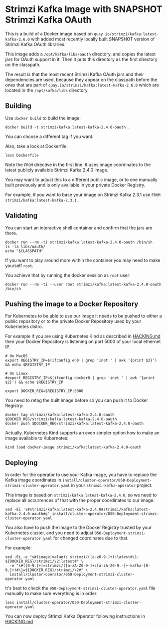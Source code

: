 Strimzi Kafka Image with SNAPSHOT Strimzi Kafka OAuth
=====================================================

This is a build of a Docker image based on `quay.io/strimzi/kafka:latest-kafka-2.6.0` with added most recently locally built SNAPSHOT version of Strimzi Kafka OAuth libraries.

This image adds a `/opt/kafka/libs/oauth` directory, and copies the latest jars for OAuth support in it.
Then it puts this directory as the first directory on the classpath.

The result is that the most recent Strimzi Kafka OAuth jars and their dependencies are used, because they appear on the classpath before the ones that are part of `quay.io/strimzi/kafka:latest-kafka-2.6.0` which are located in the `/opt/kafka/libs` directory.


Building
--------

Use `docker build` to build the image:

    docker build -t strimzi/kafka:latest-kafka-2.4.0-oauth .

You can choose a different tag if you want.

Also, take a look at Dockerfile:

    less Dockerfile
    
Note the `FROM` directive in the first line. It uses image coordinates to the latest publicly available Strimzi Kafka 2.4.0 image.

You may want to adjust this to a different public image, or to one manually built previously and is only available in your private Docker Registry.

For example, if you want to base your image on Strimzi Kafka 2.3.1 use `FROM strimzi/kafka:latest-kafka-2.3.1`.


Validating
----------

You can start an interactive shell container and confirm that the jars are there.

    docker run --rm -ti strimzi/kafka:latest-kafka-2.4.0-oauth /bin/sh
    ls -la libs/oauth/
    echo "$CLASSPATH"
    
If you want to play around more within the container you may need to make yourself `root`.

You achieve that by running the docker session as `root` user:

    docker run --rm -ti --user root strimzi/kafka:latest-kafka-2.4.0-oauth /bin/sh



Pushing the image to a Docker Repository
--------------------------------------

For Kubernetes to be able to use our image it needs to be pushed to either a public repository or to the private Docker Repository used by your Kubernetes distro.

For example if you are using Kubernetes Kind as described in [HACKING.md](../../../HACKING.md) then your Docker Repository is listening on port 5000 of your local ethernet IP.

    # On MacOS
    export REGISTRY_IP=$(ifconfig en0 | grep 'inet ' | awk '{print $2}') && echo $REGISTRY_IP 

    # On Linux
    #export REGISTRY_IP=$(ifconfig docker0 | grep 'inet ' | awk '{print $2}') && echo $REGISTRY_IP 

    export DOCKER_REG=$REGISTRY_IP:5000
    
You need to retag the built image before so you can push it to Docker Registry:

    docker tag strimzi/kafka:latest-kafka-2.4.0-oauth $DOCKER_REG/strimzi/kafka:latest-kafka-2.4.0-oauth
    docker push $DOCKER_REG/strimzi/kafka:latest-kafka-2.4.0-oauth

Actually, Kubernetes Kind supports an even simpler option how to make an image available to Kubernetes:

    kind load docker-image strimzi/kafka:latest-kafka-2.4.0-oauth 

Deploying
---------

In order for the operator to use your Kafka image, you have to replace the Kafka image coordinates in `install/cluster-operator/050-Deployment-strimzi-cluster-operator.yaml` in your `strimzi-kafka-operator` project.

This image is based on `strimzi/kafka:latest-kafka-2.4.0`, so we need to replace all occurrences of that with the proper coordinates to our image:

    sed -Ei 's#strimzi/kafka:latest-kafka-2.4.0#strimzi/kafka:latest-kafka-2.4.0-oauth#g' install/cluster-operator/050-Deployment-strimzi-cluster-operator.yaml

You also have to push the image to the Docker Registry trusted by your Kubernetes cluster, and you need to adjust `050-Deployment-strimzi-cluster-operator.yaml` for changed coordinates due to that.

For example:
```
sed -Ei -e "s#(image|value): strimzi/([a-z0-9-]+):latest#\1: ${DOCKER_REG}/strimzi/\2:latest#" \
  -e "s#([0-9.]+)=strimzi/([a-zA-Z0-9-]+:[a-zA-Z0-9.-]+-kafka-[0-9.]+)#\1=${DOCKER_REG}/strimzi/\2#" \
  install/cluster-operator/050-Deployment-strimzi-cluster-operator.yaml
```

It's best to check the `050-Deployment-strimzi-cluster-operator.yaml` file manually to make sure everything is in order:

    less install/cluster-operator/050-Deployment-strimzi-cluster-operator.yaml


You can now deploy Strimzi Kafka Operator following instructions in [HACKING.md](../../../HACKING.md)

